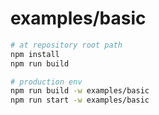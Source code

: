 # examples/basic

```bash
# at repository root path
npm install
npm run build

# production env
npm run build -w examples/basic
npm run start -w examples/basic
```
